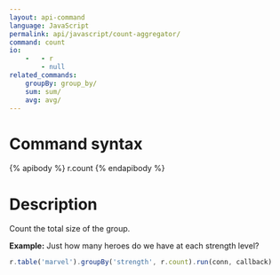 ```yaml
---
layout: api-command
language: JavaScript
permalink: api/javascript/count-aggregator/
command: count
io:
    -   - r
        - null
related_commands:
    groupBy: group_by/
    sum: sum/
    avg: avg/
---
```


# Command syntax #

{% apibody %}
r.count
{% endapibody %}

# Description #

Count the total size of the group.

__Example:__ Just how many heroes do we have at each strength level?

```js
r.table('marvel').groupBy('strength', r.count).run(conn, callback)
```


